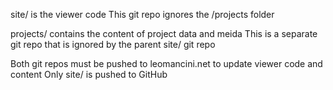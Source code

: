 site/ is the viewer code
This git repo ignores the /projects folder

projects/ contains the content of project data and meida
This is a separate git repo that is ignored by the parent site/ git repo

Both git repos must be pushed to leomancini.net to update viewer code and content
Only site/ is pushed to GitHub
